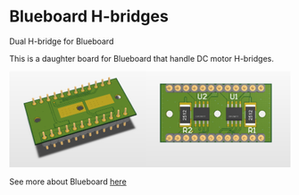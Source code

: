 # Blueboard H-bridges
Dual H-bridge for Blueboard

This is a daughter board for Blueboard that handle DC motor H-bridges.

![3D_view](img/3D_view.png)

See more about Blueboard [here](https://github.com/I-Grebot/blueboard)